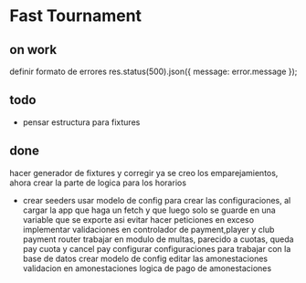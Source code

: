 # Fast Tournament

## on work

definir formato de errores
res.status(500).json({
message: error.message
});

## todo

- pensar estructura para fixtures

## done

hacer generador de fixtures y corregir
ya se creo los emparejamientos, ahora crear la parte de logica para los horarios

- crear seeders
  usar modelo de config para crear las configuraciones, al cargar la app que haga un fetch y que luego solo se guarde en una variable que se exporte asi evitar hacer peticiones en exceso
  implementar validaciones en controlador de payment,player y club
  payment router
  trabajar en modulo de multas, parecido a cuotas, queda pay cuota y cancel pay
  configurar configuraciones para trabajar con la base de datos
  crear modelo de config
  editar las amonestaciones
  validacion en amonestaciones
  logica de pago de amonestaciones
